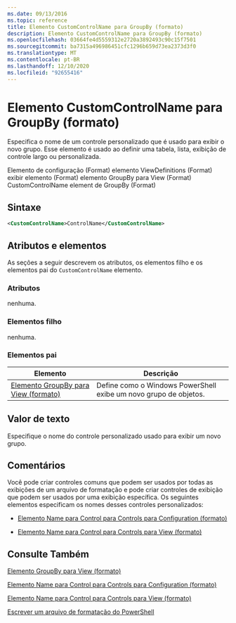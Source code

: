 ```yaml
---
ms.date: 09/13/2016
ms.topic: reference
title: Elemento CustomControlName para GroupBy (formato)
description: Elemento CustomControlName para GroupBy (formato)
ms.openlocfilehash: 03664fe4d5559312e2720a3892493c90c15f7501
ms.sourcegitcommit: ba7315a496986451cfc1296b659d73ea2373d3f0
ms.translationtype: MT
ms.contentlocale: pt-BR
ms.lasthandoff: 12/10/2020
ms.locfileid: "92655416"
---
```

# <a name="customcontrolname-element-for-groupby-format"></a>Elemento CustomControlName para GroupBy (formato)

Especifica o nome de um controle personalizado que é usado para exibir o novo grupo. Esse elemento é usado ao definir uma tabela, lista, exibição de controle largo ou personalizada.

Elemento de configuração (Format) elemento ViewDefinitions (Format) exibir elemento (Format) elemento GroupBy para View (Format) CustomControlName element de GroupBy (Format)

## <a name="syntax"></a>Sintaxe

```xml
<CustomControlName>ControlName</CustomControlName>
```

## <a name="attributes-and-elements"></a>Atributos e elementos

As seções a seguir descrevem os atributos, os elementos filho e os elementos pai do `CustomControlName` elemento.

### <a name="attributes"></a>Atributos

nenhuma.

### <a name="child-elements"></a>Elementos filho

nenhuma.

### <a name="parent-elements"></a>Elementos pai

|Elemento|Descrição|
|-------------|-----------------|
|[Elemento GroupBy para View (formato)](./groupby-element-for-view-format.md)|Define como o Windows PowerShell exibe um novo grupo de objetos.|

## <a name="text-value"></a>Valor de texto

Especifique o nome do controle personalizado usado para exibir um novo grupo.

## <a name="remarks"></a>Comentários

Você pode criar controles comuns que podem ser usados por todas as exibições de um arquivo de formatação e pode criar controles de exibição que podem ser usados por uma exibição específica. Os seguintes elementos especificam os nomes desses controles personalizados:

- [Elemento Name para Control para Controls para Configuration (formato)](./name-element-for-control-for-controls-for-configuration-format.md)

- [Elemento Name para Control para Controls para View (formato)](./name-element-for-control-for-controls-for-view-format.md)

## <a name="see-also"></a>Consulte Também

[Elemento GroupBy para View (formato)](./groupby-element-for-view-format.md)

[Elemento Name para Control para Controls para Configuration (formato)](./name-element-for-control-for-controls-for-configuration-format.md)

[Elemento Name para Control para Controls para View (formato)](./name-element-for-control-for-controls-for-view-format.md)

[Escrever um arquivo de formatação do PowerShell](./writing-a-powershell-formatting-file.md)
